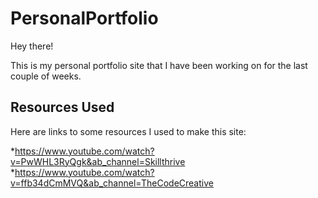 # PersonalPortfolio

Hey there!

This is my personal portfolio site that I have been working on for the last couple of weeks. 




## Resources Used ##

Here are links to some resources I used to make this site:

*https://www.youtube.com/watch?v=PwWHL3RyQgk&ab_channel=Skillthrive
*https://www.youtube.com/watch?v=ffb34dCmMVQ&ab_channel=TheCodeCreative
